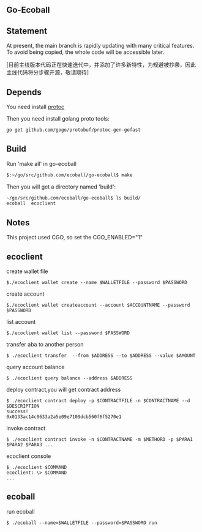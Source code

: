 Go-Ecoball
-------

## Statement
At present, the main branch is rapidly updating with many critical features. To avoid being copied, the whole code will be accessible later.

[目前主线版本代码正在快速迭代中，并添加了许多新特性，为规避被抄袭，因此主线代码将分步骤开源，敬请期待]

## Depends
You need install [protoc](https://github.com/google/protobuf/blob/master/src/README.md) 

Then you need install golang proto tools:
```bash
go get github.com/gogo/protobuf/protoc-gen-gofast
```

## Build
Run 'make all' in go-ecoball
```bash
$:~/go/src/github.com/ecoball/go-ecoball$ make
```
Then you will get a directory named 'build':
```bash
~/go/src/github.com/ecoball/go-ecoball$ ls build/
ecoball  ecoclient
```

## Notes
This project used CGO, so set the CGO_ENABLED="1"

## ecoclient
create wallet file
```
$./ecoclient wallet create --name $WALLETFILE --password $PASSWORD
```
create account
```
$./ecoclient wallet createaccount --account $ACCOUNTNAME --password $PASSWORD
```
list account
```
$./ecoclient wallet list --password $PASSWORD
```
transfer aba  to another person
```
$ ./ecoclient transfer  --from $ADDRESS --to $ADDRESS --value $AMOUNT
```

query account balance
```
$ ./ecoclient query balance --address $ADDRESS
```

deploy contract,you will get contract address
```
$ ./ecoclient contract deploy -p $CONTRACTFILE -n $CONTRACTNAME --d $DESCRIPTION
success!
0x0133ac14c0633a2a5e09e7109dcb560f6f5270e1
```

invoke contract
```
$ ./ecoclient contract invoke -n $CONTRACTNAME -m $METHORD -p $PARA1 $PARA2 $PARA3 ...
```

ecoclient console
```
$ ./ecoclient $COMMAND
ecoclient: \> $COMMAND
...
```
## ecoball
run ecoball

```
$ ./ecoball --name=$WALLETFILE --password=$PASSWORD run
```


